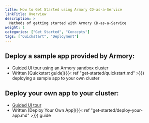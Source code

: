 ```yaml
---
title: How to Get Started using Armory CD-as-a-Service
linkTitle: Overview
description: >
  Methods of getting started with Armory CD-as-a-Service
weight: 1
categories: ["Get Started", "Concepts"]
tags: ["Quickstart", "Deployment"]
---
```


## Deploy a sample app provided by Armory:
  * [Guided UI tour](https://next.console.cloud.armory.io/getting-started) using an Armory sandbox cluster
  * Written [Quickstart guide]({{< ref "get-started/quickstart.md" >}}) deploying a sample app to your own cluster

## Deploy your own app to your cluster:
  * [Guided UI tour](https://next.console.cloud.armory.io/getting-started?gettingStartedPane=InstallFlowPane)
  * Written [Deploy Your Own App]({{< ref "get-started/deploy-your-app.md" >}}) guide